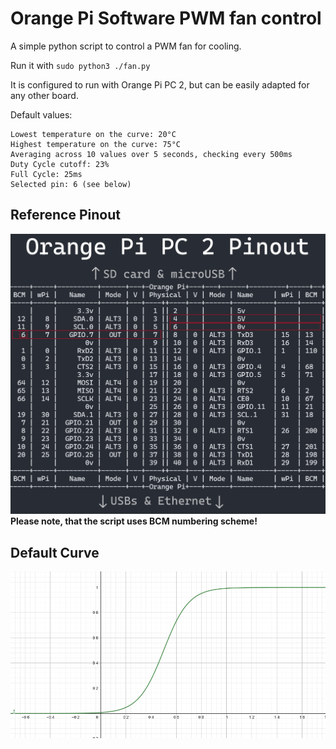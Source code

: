 # Orange Pi Software PWM fan control

A simple python script to control a PWM fan for cooling.

Run it with `sudo python3 ./fan.py`

It is configured to run with Orange Pi PC 2, but can be easily adapted for any other board.

Default values:
```
Lowest temperature on the curve: 20°C
Highest temperature on the curve: 75°C
Averaging across 10 values over 5 seconds, checking every 500ms
Duty Cycle cutoff: 23%
Full Cycle: 25ms
Selected pin: 6 (see below)
```

## Reference Pinout
![Fan Curve](./assets/orange_pi_pc2_pinout.png "Title")
**Please note, that the script uses BCM numbering scheme!**


## Default Curve
![Fan Curve](./assets/func.png "Title")